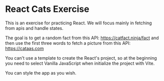 # React Cats Exercise

This is an exercise for practicing React. We will focus mainly in fetching from apis and handle states.

The goal is to get a random fact from this API: https://catfact.ninja/fact and then use the first three words to fetch a
picture from this API: https://cataas.com

You can't use a template to create the React's project, so at the beginning you need to select Vanilla JavaScript when
initialize the project with Vite.

You can style the app as you wish.
